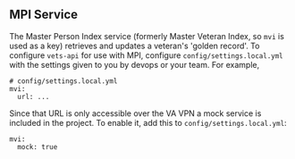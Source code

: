 ## MPI Service

The Master Person Index service (formerly Master Veteran Index, so `mvi` is
used as a key) retrieves and updates a veteran's 'golden record'. To configure
`vets-api` for use with MPI, configure `config/settings.local.yml` with the
settings given to you by devops or your team. For example,

```
# config/settings.local.yml
mvi:
  url: ...
```

Since that URL is only accessible over the VA VPN a mock service is included in
the project. To enable it, add this to `config/settings.local.yml`:

```
mvi:
  mock: true
```
